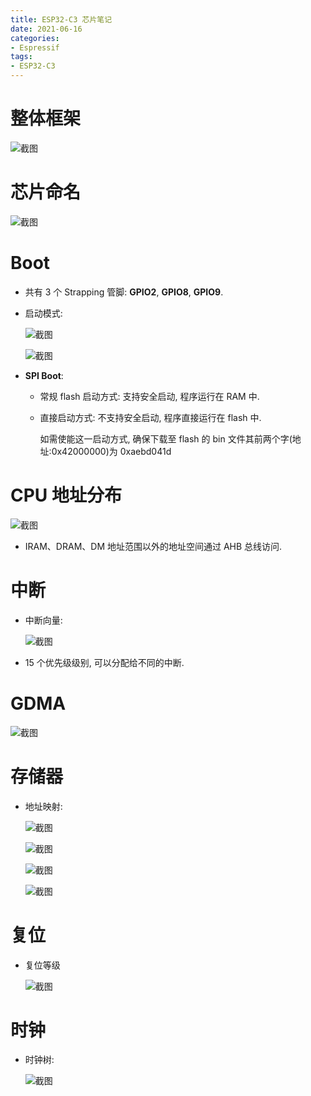 ```yaml
---
title: ESP32-C3 芯片笔记
date: 2021-06-16
categories: 
- Espressif
tags:
- ESP32-C3
---
```

# 整体框架

![截图](ESP32-C3芯片笔记/978a1540d369846bb4b4a181b88c6b50.png)

<!--more-->

# 芯片命名

![截图](ESP32-C3芯片笔记/b0d34752a57f336ca1b15db23c427424.png)

# Boot

- 共有 3 个 Strapping 管脚: **GPIO2**, **GPIO8**, **GPIO9**.
- 启动模式:
  
  ![截图](ESP32-C3芯片笔记/917668e93169258d05c5bd3f94f73ad1.png)
  
  ![截图](ESP32-C3芯片笔记/c10dfc5e257d1737181e3764f854e573.png)

- **SPI Boot**:
  - 常规 flash 启动方式: 支持安全启动, 程序运行在 RAM 中.
  - 直接启动方式: 不支持安全启动, 程序直接运行在 flash 中. 
    
    如需使能这一启动方式, 确保下载至 flash 的 bin 文件其前两个字(地址:0x42000000)为 0xaebd041d

# CPU 地址分布

![截图](ESP32-C3芯片笔记/4e7920e83796b3f257d07d62dd65a7f8.png)

- IRAM、DRAM、DM 地址范围以外的地址空间通过 AHB 总线访问.

# 中断

- 中断向量:
  
  ![截图](ESP32-C3芯片笔记/c5f07c2d2c818a27c60b42ea5ca58131.png)

- 15 个优先级级别, 可以分配给不同的中断.

# GDMA

![截图](ESP32-C3芯片笔记/87e7affecfb61627c242a1f54f5a9ac6.png)

# 存储器

- 地址映射:
  
  ![截图](ESP32-C3芯片笔记/c0d870276974ec0239de83d92450b1cc.png)
  
  ![截图](ESP32-C3芯片笔记/8066fb794c42e9175bfc9558886fe747.png)
  
  ![截图](ESP32-C3芯片笔记/8c0f5bdc176f848c144897765912ce6a.png)
  
  ![截图](ESP32-C3芯片笔记/ce45381ba44c63048efaef761e54f17e.png)

# 复位

- 复位等级
  
  ![截图](ESP32-C3芯片笔记/d98cf4e14d291e6bab8d9db2697b756d.png)

# 时钟

- 时钟树:
  
  ![截图](ESP32-C3芯片笔记/7f310d7afdfc39e121ca2ac15ea617c3.png)
